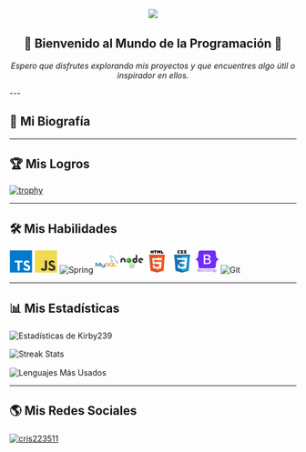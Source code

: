 <!--<p align="center"> <img width="120" src="https://user-images.githubusercontent.com/6661165/91657958-61b4fd00-eb00-11ea-9def-dc7ef5367e34.png" /> </p> <h2 align="center">🌟 Bienvenido al Mundo de la Programación 🌟</h2> <p align="center"> <i>Espero que disfrutes explorando mis proyectos y que encuentres algo útil o inspirador en ellos.</i> </p>
-->
<p align="center">
  <img width="800" src="https://via.placeholder.com/800x200.png?text=¡Bienvenido+al+Mundo+de+la+Programación!">
</p>
<h2 align="center">🌟 Bienvenido al Mundo de la Programación 🌟</h2>
<p align="center">
  <i>Espero que disfrutes explorando mis proyectos y que encuentres algo útil o inspirador en ellos.</i>
</p>
---

## 📖 Mi Biografía

---

## 🏆 Mis Logros

[![trophy](https://github-profile-trophy.vercel.app/?username=kirby239&theme=dracula&row=1&column=6)](https://github.com/ryo-ma/github-profile-trophy)

---

## 🛠️ Mis Habilidades
<p> <img src="https://raw.githubusercontent.com/devicons/devicon/master/icons/typescript/typescript-original.svg" alt="TypeScript" width="40" height="40" /> <img src="https://raw.githubusercontent.com/devicons/devicon/master/icons/javascript/javascript-original.svg" alt="JavaScript" width="40" height="40" /> <img src="https://www.vectorlogo.zone/logos/springio/springio-icon.svg" alt="Spring" width="40" height="40" /> <img src="https://raw.githubusercontent.com/devicons/devicon/master/icons/mysql/mysql-original-wordmark.svg" alt="MySQL" width="40" height="40" /> <img src="https://raw.githubusercontent.com/devicons/devicon/master/icons/nodejs/nodejs-original-wordmark.svg" alt="Node.js" width="40" height="40" /> <img src="https://raw.githubusercontent.com/devicons/devicon/master/icons/html5/html5-original-wordmark.svg" alt="HTML5" width="40" height="40" /> <img src="https://raw.githubusercontent.com/devicons/devicon/master/icons/css3/css3-original-wordmark.svg" alt="CSS3" width="40" height="40" /> <img src="https://raw.githubusercontent.com/devicons/devicon/master/icons/bootstrap/bootstrap-plain-wordmark.svg" alt="Bootstrap" width="40" height="40" /> <img src="https://www.vectorlogo.zone/logos/git-scm/git-scm-icon.svg" alt="Git" width="40" height="40" /> </p>

---

## 📊 Mis Estadísticas

<p> <img align="center" src="https://github-readme-stats.vercel.app/api?username=kirby239&show_icons=true&theme=dracula&locale=es" alt="Estadísticas de Kirby239" width="500"/> </p> <p> <img align="center" src="https://github-readme-streak-stats.herokuapp.com/?user=kirby239&theme=dracula" alt="Streak Stats" width="500"/> </p> <p> <img align="center" src="https://github-readme-stats.vercel.app/api/top-langs?username=kirby239&show_icons=true&theme=dracula&locale=es&layout=compact" alt="Lenguajes Más Usados" width="500"/> </p>

---

## 🌎 Mis Redes Sociales

<p align="left">
<a href="https://fb.com/kirbygod1" target="blank"><img align="center" src="https://raw.githubusercontent.com/rahuldkjain/github-profile-readme-generator/master/src/images/icons/Social/facebook.svg" alt="cris223511" height="30" width="40" /></a><!--<a href="https://www.linkedin.com/in/cris223511/" target="blank"><img align="center" src="https://raw.githubusercontent.com/rahuldkjain/github-profile-readme-generator/master/src/images/icons/Social/linked-in-alt.svg" alt="christopher PS" height="30" width="40" /></a>-->
  <!--
<a href="https://twitter.com/cris223511" target="blank"><img align="center" src="https://raw.githubusercontent.com/rahuldkjain/github-profile-readme-generator/master/src/images/icons/Social/twitter.svg" alt="cris223511" height="30" width="40" /></a>
<a href="https://instagram.com/chris.antps_18" target="blank"><img align="center" src="https://raw.githubusercontent.com/rahuldkjain/github-profile-readme-generator/master/src/images/icons/Social/instagram.svg" alt="chris.antps_18" height="30" width="40" /></a>
<a href="https://www.youtube.com/channel/UC9CdEoE4egh0uHrHMn7J5lA" target="blank"><img align="center" src="https://raw.githubusercontent.com/rahuldkjain/github-profile-readme-generator/master/src/images/icons/Social/youtube.svg" alt="christopher ps" height="30" width="40" /></a>
<a href="https://discord.gg/Undefine2K#7750" target="blank"><img align="center" src="https://raw.githubusercontent.com/rahuldkjain/github-profile-readme-generator/master/src/images/icons/Social/discord.svg" alt="Undefine2K#7750" height="30" width="40" /></a>
<a href="https://www.linkedin.com/in/cris223511/" target="blank"><img align="center" src="https://raw.githubusercontent.com/rahuldkjain/github-profile-readme-generator/master/src/images/icons/Social/linked-in-alt.svg" alt="christopher PS" height="30" width="40" /></a>
</p>-->

